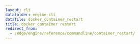 ```yaml
---
layout: cli
datafolder: engine-cli
datafile: docker_container_restart
title: docker container restart
redirect_from:
  - /edge/engine/reference/commandline/container_restart/
---
```

<!--
This page is automatically generated from Docker's source code. If you want to
suggest a change to the text that appears here, open a ticket or pull request
in the source repository on GitHub:

https://github.com/docker/cli
-->

